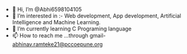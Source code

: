 - 👋 Hi, I’m @Abhi6598104105
- 👀 I’m interested in :- Web development, App development, Artificial Intelligence and Machine Learning.
- 🌱 I’m currently learning C Programing language
- 📫 How to reach me ...through gmail- abhinav.ramteke21@pccoepune.org

<!---
Abhi6598104105/Abhi6598104105 is a ✨ special ✨ repository because its `README.md` (this file) appears on your GitHub profile.
You can click the Preview link to take a look at your changes.
--->
